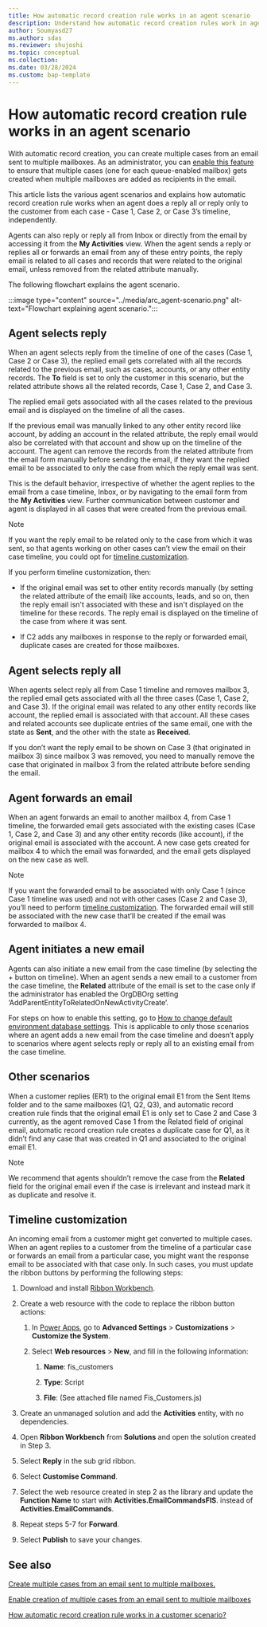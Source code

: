 ```yaml
---
title: How automatic record creation rule works in an agent scenario
description: Understand how automatic record creation rules work in agent scenarios and learn how to customize them.
author: Soumyasd27
ms.author: sdas
ms.reviewer: shujoshi
ms.topic: conceptual
ms.collection:
ms.date: 03/28/2024
ms.custom: bap-template
---
```



# How automatic record creation rule works in an agent scenario

With automatic record creation, you can create multiple cases from an email sent to multiple mailboxes. As an administrator, you can [enable this feature](arc-multiple-cases.md#enable-creation-of-multiple-cases-from-an-email-sent-to-multiple-mailboxes) to ensure that multiple cases (one for each queue-enabled mailbox) gets created when multiple mailboxes are added as recipients in the email.

This article lists the various agent scenarios and explains how automatic record creation rule works when an agent does a reply all or reply only to the customer from each case - Case 1, Case 2, or Case 3’s timeline, independently.

Agents can also reply or reply all from Inbox or directly from the email by accessing it from the **My Activities** view. When the agent sends a reply or replies all or forwards an email from any of these entry points, the reply email is related to all cases and records that were related to the original email, unless removed from the related attribute manually.  

The following flowchart explains the agent scenario.

:::image type="content" source="../media/arc_agent-scenario.png" alt-text="Flowchart explaining agent scenario.":::

## Agent selects reply

When an agent selects reply from the timeline of one of the cases (Case 1, Case 2 or Case 3), the replied email gets correlated with all the records related to the previous email, such as cases, accounts, or any other entity records. The **To** field is set to only the customer in this scenario, but the related attribute shows all the related records, Case 1, Case 2, and Case 3.  

The replied email gets associated with all the cases related to the previous email and is displayed on the timeline of all the cases.  

If the previous email was manually linked to any other entity record like account, by adding an account in the related attribute, the reply email would also be correlated with that account and show up on the timeline of the account. The agent can remove the records from the related attribute from the email form manually before sending the email, if they want the replied email to be associated to only the case from which the reply email was sent.

This is the default behavior, irrespective of whether the agent replies to the email from a case timeline, Inbox, or by navigating to the email form from the **My Activities** view. Further communication between customer and agent is displayed in all cases that were created from the previous email.  

> [!NOTE]
> If you want the reply email to be related only to the case from which it was sent, so that agents working on other cases can’t view the email on their case timeline, you could opt for [timeline customization](#timeline-customization).

If you perform timeline customization, then:

- If the original email was set to other entity records manually (by setting the related attribute of the email) like accounts, leads, and so on, then the reply email isn't associated with these and isn't displayed on the timeline for these records. The reply email is displayed on the timeline of the case from where it was sent.

- If C2 adds any mailboxes in response to the reply or forwarded email, duplicate cases are created for those mailboxes.

## Agent selects reply all

When agents select reply all from Case 1 timeline and removes mailbox 3, the replied email gets associated with all the three cases (Case 1, Case 2, and Case 3). If the original email was related to any other entity records like account, the replied email is associated with that account. All these cases and related accounts see duplicate entries of the same email, one with the state as **Sent**, and the other with the state as **Received**.  

If you don’t want the reply email to be shown on Case 3 (that originated in mailbox 3) since mailbox 3 was removed, you need to manually remove the case that originated in mailbox 3 from the related attribute before sending the email.

## Agent forwards an email

When an agent forwards an email to another mailbox 4, from Case 1 timeline, the forwarded email gets associated with the existing cases (Case 1, Case 2, and Case 3) and any other entity records (like account), if the original email is associated with the account. A new case gets created for mailbox 4 to which the email was forwarded, and the email gets displayed on the new case as well.

> [!NOTE]
> If you want the forwarded email to be associated with only Case 1 (since Case 1 timeline was used) and not with other cases (Case 2 and Case 3), you’ll need to perform [timeline customization](#timeline-customization). The forwarded email will still be associated with the new case that’ll be created if the email was forwarded to mailbox 4.  

## Agent initiates a new email

Agents can also initiate a new email from the case timeline (by selecting the + button on timeline). When an agent sends a new email to a customer from the case timeline, the **Related** attribute of the email is set to the case only if the administrator has enabled the OrgDBOrg setting ‘AddParentEntityToRelatedOnNewActivityCreate’.  

For steps on how to enable this setting, go to [How to change default environment database settings](/power-platform/admin/environment-database-settings). This is applicable to only those scenarios where an agent adds a new email from the case timeline and doesn’t apply to scenarios where agent selects reply or reply all to an existing email from the case timeline.  

## Other scenarios

When a customer replies (ER1) to the original email E1 from the Sent Items folder and to the same mailboxes (Q1, Q2, Q3), and automatic record creation rule finds that the original email E1 is only set to Case 2 and Case 3 currently, as the agent removed Case 1 from the Related field of original email, automatic record creation rule creates a duplicate case for Q1, as it didn’t find any case that was created in Q1 and associated to the original email E1.

> [!NOTE]
> We recommend that agents shouldn’t remove the case from the **Related** field for the original email even if the case is irrelevant and instead mark it as duplicate and resolve it.

## Timeline customization

An incoming email from a customer might get converted to multiple cases. When an agent replies to a customer from the timeline of a particular case or forwards an email from a particular case, you might want the response email to be associated with that case only. In such cases, you must update the ribbon buttons by performing the following steps:

1. Download and install [Ribbon Workbench](https://www.develop1.net/public/rwb/ribbonworkbench.aspx).

1. Create a web resource with the code to replace the ribbon button actions:  

    1. In [Power Apps](https://make.powerapps.com), go to **Advanced Settings** > **Customizations** > **Customize the System**.
    
    1. Select **Web resources** > **New**, and fill in the following information:
    
        1. **Name**: fis_customers
        
        1. **Type**: Script
        
        1. **File**: (See attached file named Fis_Customers.js)

1. Create an unmanaged solution and add the **Activities** entity, with no dependencies.

1. Open **Ribbon Workbench** from **Solutions** and open the solution created in Step 3.

1. Select **Reply** in the sub grid ribbon.

1. Select **Customise Command**.

1. Select the web resource created in step 2 as the library and update the **Function Name** to start with **Activities.EmailCommandsFIS**. instead of **Activities.EmailCommands**.

1. Repeat steps 5-7 for **Forward**.

1. Select **Publish** to save your changes.

## See also

[Create multiple cases from an email sent to multiple mailboxes.](arc-multiple-cases.md#create-multiple-cases-from-an-email-sent-to-multiple-mailboxes)

[Enable creation of multiple cases from an email sent to multiple mailboxes](arc-multiple-cases.md#enable-creation-of-multiple-cases-from-an-email-sent-to-multiple-mailboxes)

[How automatic record creation rule works in a customer scenario?](arc-customer-scenario.md#how-automatic-record-creation-rule-works-in-a-customer-scenario)
